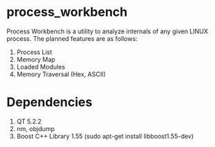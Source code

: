 process_workbench
=================

Process Workbench is a utility to analyze internals of any given LINUX process. The planned features are as follows:

1. Process List
2. Memory Map
3. Loaded Modules
4. Memory Traversal (Hex, ASCII)

Dependencies
============

1. QT 5.2.2
2. nm, objdump
3. Boost C++ Library 1.55 (sudo apt-get install libboost1.55-dev)
